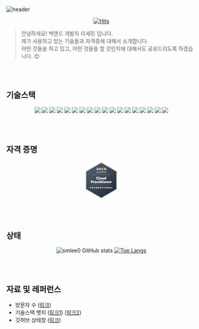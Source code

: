 ![header](https://capsule-render.vercel.app/api?type=waving&color=auto&height=300&section=header&text=Welcome👋&fontSize=90)

<div align="center">
  
  [![Hits](https://hits.seeyoufarm.com/api/count/incr/badge.svg?url=https%3A%2F%2Fgithub.com%2Fgjbae1212%2Fhit-counter&count_bg=%230092D7&title_bg=%23555555&icon=&icon_color=%23E7E7E7&title=hits&edge_flat=false)](https://hits.seeyoufarm.com)

</div>

> 안녕하세요! 백엔드 개발자 이세민 입니다.<br/>
> 제가 사용하고 있는 기술들과 자격증에 대해서 소개합니다.<br/>
> 어떤 것들을 하고 있고, 어떤 것들을 할 것인지에 대해서도 공유드리도록 하겠습니다. 😊
  
  
<br/><br/>

## 기술스택

<div align="center">
  
  <img src="https://img.shields.io/badge/java-%23007396.svg?&style=for-the-badge&logo=java&logoColor=white" />
  <img src="https://img.shields.io/badge/spring-%236DB33F.svg?&style=for-the-badge&logo=spring&logoColor=white" />
  <img src="https://img.shields.io/badge/javascript-%23F7DF1E.svg?&style=for-the-badge&logo=javascript&logoColor=black" />
  <img src="https://img.shields.io/badge/jquery-%230769AD.svg?&style=for-the-badge&logo=jquery&logoColor=white" />
  <img src="https://img.shields.io/badge/amazon%20aws-%23232F3E.svg?&style=for-the-badge&logo=amazon%20aws&logoColor=white" />
  <img src="https://img.shields.io/badge/git-%23F05032.svg?&style=for-the-badge&logo=git&logoColor=white" />
  <img src="https://img.shields.io/badge/mysql-%234479A1.svg?&style=for-the-badge&logo=mysql&logoColor=white" />
  <img src="https://img.shields.io/badge/postgresql-%23336791.svg?&style=for-the-badge&logo=postgresql&logoColor=white" />
  <img src="https://img.shields.io/badge/oracle-%23F80000.svg?&style=for-the-badge&logo=oracle&logoColor=white" />
  <img src="https://img.shields.io/badge/linux-%23FCC624.svg?&style=for-the-badge&logo=linux&logoColor=black" />
  <img src="https://img.shields.io/badge/gitlab-%23FCA121.svg?&style=for-the-badge&logo=gitlab&logoColor=black" />
  <img src="https://img.shields.io/badge/slack-%234A154B.svg?&style=for-the-badge&logo=slack&logoColor=white" />
  <img src="https://img.shields.io/badge/postman-%23FF6C37.svg?&style=for-the-badge&logo=postman&logoColor=white" />
  <img src="https://img.shields.io/badge/intellij%20idea-%23000000.svg?&style=for-the-badge&logo=intellij%20idea&logoColor=white" />
  <img src="https://img.shields.io/badge/eclipse%20ide-%232C2255.svg?&style=for-the-badge&logo=eclipse%20ide&logoColor=white" />
  <img src="https://img.shields.io/badge/docker-%232496ED.svg?&style=for-the-badge&logo=docker&logoColor=white" />
  <img src="https://img.shields.io/badge/redis-%23DC382D.svg?&style=for-the-badge&logo=redis&logoColor=white" />
  <img src="https://img.shields.io/badge/json-%23000000.svg?&style=for-the-badge&logo=json&logoColor=white" />
  
</div>
  
  
<br/><br/>

## 자격 증명

<div align="center">

  <img width="100px" height="100px" src="https://raw.githubusercontent.com/smlee0/smlee0/master/aws-certified-cloud-practitioner.png" />

</div>


<br/><br/>

## 상태

<div align="center">
  
  ![smlee0 GitHub stats](https://github-readme-stats.vercel.app/api?username=smlee0&show_icons=true&theme=radical)
  [![Top Langs](https://github-readme-stats.vercel.app/api/top-langs/?username=smlee0&layout=compact)](https://github.com/smlee0/github-readme-stats)

</div>


<br/><br/>

## 자료 및 레퍼런스

- 방문자 수 ([링크](https://hits.seeyoufarm.com/))
- 기술스택 뱃지 ([링크1](https://simpleicons.org/)) ([링크2](https://github.com/danmadeira/simple-icon-badges))
- 깃허브 상태창 ([링크](https://github.com/anuraghazra/github-readme-stats))





